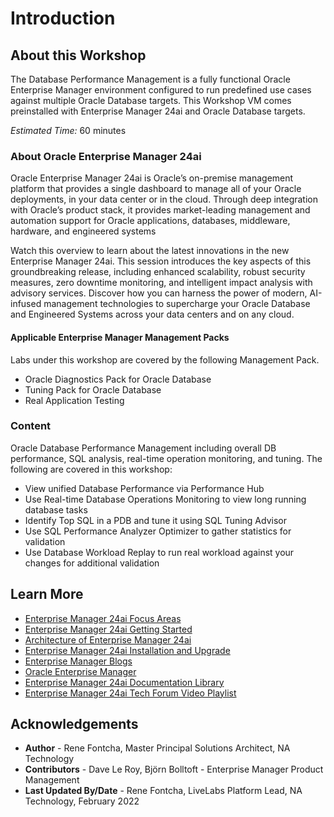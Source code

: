 # Introduction
## About this Workshop
The Database Performance Management is a fully functional Oracle Enterprise Manager environment configured to run predefined use cases against multiple Oracle Database targets. This Workshop VM comes preinstalled with Enterprise Manager 24ai and Oracle Database targets.

*Estimated Time:* 60 minutes

### About Oracle Enterprise Manager 24ai
Oracle Enterprise Manager 24ai is Oracle’s on-premise management platform that provides a single dashboard to manage all of your Oracle deployments, in your data center or in the cloud. Through deep integration with Oracle’s product stack, it provides market-leading management and automation support for Oracle applications, databases, middleware, hardware, and engineered systems

Watch this overview to learn about the latest innovations in the new Enterprise Manager 24ai. This session introduces the key aspects of this groundbreaking release, including enhanced scalability, robust security measures, zero downtime monitoring, and intelligent impact analysis with advisory services. Discover how you can harness the power of modern, AI-infused management technologies to supercharge your Oracle Database and Engineered Systems across your data centers and on any cloud.

[](youtube:ZW5E1kZ6izw)


#### Applicable Enterprise Manager Management Packs
Labs under this workshop are covered by the following Management Pack.
- Oracle Diagnostics Pack for Oracle Database
- Tuning Pack for Oracle Database
- Real Application Testing

### Content
Oracle Database Performance Management including overall DB performance, SQL analysis, real-time operation monitoring, and tuning. The following are covered in this workshop:
- View unified Database Performance via Performance Hub
- Use Real-time Database Operations Monitoring to view long running database tasks
- Identify Top SQL in a PDB and tune it using SQL Tuning Advisor
- Use SQL Performance Analyzer Optimizer to gather statistics for validation
- Use Database Workload Replay to run real workload against your changes for additional validation

## Learn More
- [Enterprise Manager 24ai Focus Areas](https://docs.oracle.com/en/enterprise-manager/cloud-control/enterprise-manager-cloud-control/24.1/emcon/enterprise-manager-management-focus-areas.html#GUID-7F3BF18C-97DF-44BC-8BB7-6A864AF1A150)
- [Enterprise Manager 24ai Getting Started](https://docs.oracle.com/en/enterprise-manager/cloud-control/enterprise-manager-cloud-control/24.1/index.html)
- [Architecture of Enterprise Manager 24ai](https://docs.oracle.com/en/enterprise-manager/cloud-control/enterprise-manager-cloud-control/24.1/emcon/enterprise-manager-architecture.html)
- [Enterprise Manager 24ai Installation and Upgrade](https://docs.oracle.com/en/enterprise-manager/cloud-control/enterprise-manager-cloud-control/24.1/install.html)
- [Enterprise Manager Blogs](https://blogs.oracle.com/oem/)
- [Oracle Enterprise Manager](https://www.oracle.com/enterprise-manager/)
- [Enterprise Manager 24ai Documentation Library](https://docs.oracle.com/en/enterprise-manager/cloud-control/enterprise-manager-cloud-control/24.1/index.html)
- [Enterprise Manager 24ai Tech Forum Video Playlist](https://www.youtube.com/playlist?list=PLiuPvpy8QsiXvGYMP_N3WA6bddXvUH-Y0)

## Acknowledgements
- **Author** - Rene Fontcha, Master Principal Solutions Architect, NA Technology
- **Contributors** - Dave Le Roy, Björn Bolltoft - Enterprise Manager Product Management
- **Last Updated By/Date** - Rene Fontcha, LiveLabs Platform Lead, NA Technology, February 2022
